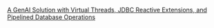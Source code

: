 [A GenAI Solution with Virtual Threads, JDBC Reactive Extensions, and Pipelined Database Operations](https://juarezjunior.medium.com/a-genai-solution-with-virtual-threads-jdbc-reactive-extensions-and-pipelined-database-operations-8f29999ef47f) 
